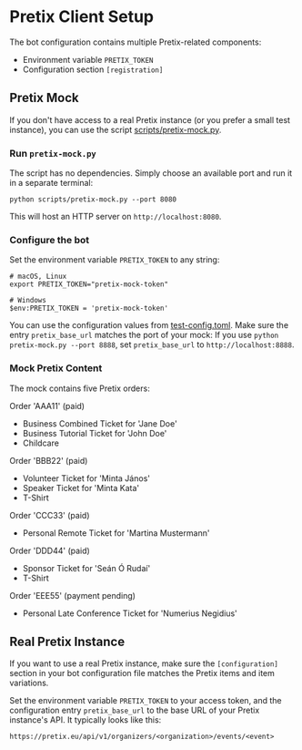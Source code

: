 # Pretix Client Setup

The bot configuration contains multiple Pretix-related components:

* Environment variable `PRETIX_TOKEN`
* Configuration section `[registration]`

## Pretix Mock

If you don't have access to a real Pretix instance (or you prefer a small test instance), you can use
the script [scripts/pretix-mock.py](/scripts/pretix-mock.py).

### Run `pretix-mock.py`

The script has no dependencies. Simply choose an available port and run it in a separate terminal:

```shell
python scripts/pretix-mock.py --port 8080
```

This will host an HTTP server on `http://localhost:8080`.

### Configure the bot

Set the environment variable `PRETIX_TOKEN` to any string:

```shell
# macOS, Linux
export PRETIX_TOKEN="pretix-mock-token"

# Windows
$env:PRETIX_TOKEN = 'pretix-mock-token'
```

You can use the configuration values from [test-config.toml](/test-config.toml).
Make sure the entry `pretix_base_url` matches the port of your mock:
If you use `python pretix-mock.py --port 8888`, set `pretix_base_url` to `http://localhost:8888`.

### Mock Pretix Content

The mock contains five Pretix orders:

Order 'AAA11' (paid)
- Business Combined Ticket for 'Jane Doe'
- Business Tutorial Ticket for 'John Doe'
- Childcare

Order 'BBB22' (paid)
- Volunteer Ticket for 'Minta János'
- Speaker Ticket for 'Minta Kata'
- T-Shirt

Order 'CCC33' (paid)
- Personal Remote Ticket for 'Martina Mustermann'

Order 'DDD44' (paid)
- Sponsor Ticket for 'Seán Ó Rudaí'
- T-Shirt

Order 'EEE55' (payment pending)
- Personal Late Conference Ticket for 'Numerius Negidius'

## Real Pretix Instance

If you want to use a real Pretix instance, make sure the `[configuration]` section in your bot
configuration file matches the Pretix items and item variations.

Set the environment variable `PRETIX_TOKEN` to your access token, and the configuration entry
`pretix_base_url` to the base URL of your Pretix instance's API.
It typically looks like this:

```text
https://pretix.eu/api/v1/organizers/<organization>/events/<event>
```

